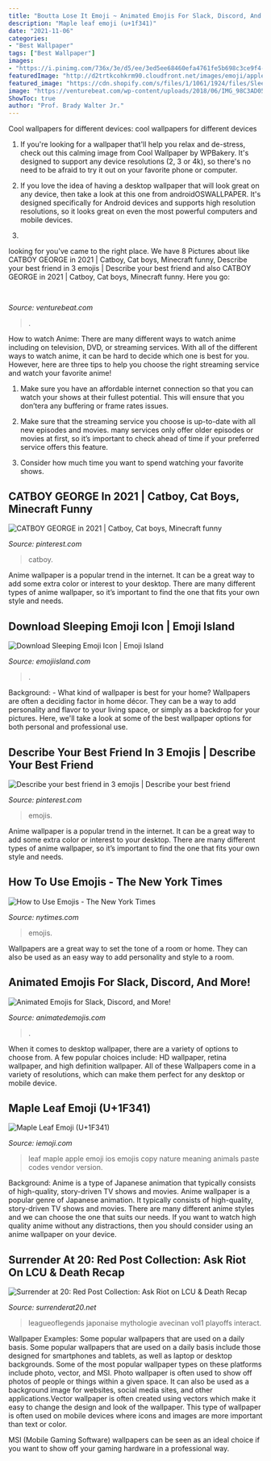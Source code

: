 ```yaml
---
title: "Boutta Lose It Emoji ~ Animated Emojis For Slack, Discord, And More!"
description: "Maple leaf emoji (u+1f341)"
date: "2021-11-06"
categories:
- "Best Wallpaper"
tags: ["Best Wallpaper"]
images:
- "https://i.pinimg.com/736x/3e/d5/ee/3ed5ee68460efa4761fe5b698c3ce9f4--describe-your-best-friend-emojis.jpg"
featuredImage: "http://d2trtkcohkrm90.cloudfront.net/images/emoji/apple/ios-10/256/maple-leaf.png"
featured_image: "https://cdn.shopify.com/s/files/1/1061/1924/files/Sleeping_Emoji.png?9898922749706957214"
image: "https://venturebeat.com/wp-content/uploads/2018/06/IMG_98C3AD05E0DA-1.jpeg"
ShowToc: true
author: "Prof. Brady Walter Jr."
---
```



Cool wallpapers for different devices:
cool wallpapers for different devices 

1. If you're looking for a wallpaper that'll help you relax and de-stress, check out this calming image from Cool Wallpaper by WPBakery. It's designed to support any device resolutions (2, 3 or 4k), so there's no need to be afraid to try it out on your favorite phone or computer.

2. If you love the idea of having a desktop wallpaper that will look great on any device, then take a look at this one from androidOSWALLPAPER. It's designed specifically for Android devices and supports high resolution resolutions, so it looks great on even the most powerful computers and mobile devices.

3.

	

		
looking for  you've came to the right place. We have 8 Pictures about  like CATBOY GEORGE in 2021 | Catboy, Cat boys, Minecraft funny, Describe your best friend in 3 emojis | Describe your best friend and also CATBOY GEORGE in 2021 | Catboy, Cat boys, Minecraft funny. Here you go:
		
    
## 

<img loading=lazy src="https://venturebeat.com/wp-content/uploads/2018/06/IMG_98C3AD05E0DA-1.jpeg" onerror="this.onerror=null;this.src='https://tse4.mm.bing.net/th?id=OIP.VS5yUguWxN_5N6dfWrxoywHaQC&amp;pid=15.1';" alt="">

_Source: venturebeat.com_

>. 

	

How to watch Anime: There are many different ways to watch anime including on television, DVD, or streaming services.
With all of the different ways to watch anime, it can be hard to decide which one is best for you. However, here are three tips to help you choose the right streaming service and watch your favorite anime!
1. Make sure you have an affordable internet connection so that you can watch your shows at their fullest potential. This will ensure that you don’tera any buffering or frame rates issues.

2. Make sure that the streaming service you choose is up-to-date with all new episodes and movies. many services only offer older episodes or movies at first, so it’s important to check ahead of time if your preferred service offers this feature.

3. Consider how much time you want to spend watching your favorite shows.

    
## CATBOY GEORGE In 2021 | Catboy, Cat Boys, Minecraft Funny

<img loading=lazy src="https://i.pinimg.com/736x/bb/3d/83/bb3d83192cb72cfbc214fffb7bf5bce1.jpg" onerror="this.onerror=null;this.src='https://tse2.mm.bing.net/th?id=OIP.5zieh6cDvKrxDGYJK3MNiQHaHZ&amp;pid=15.1';" alt="CATBOY GEORGE in 2021 | Catboy, Cat boys, Minecraft funny">

_Source: pinterest.com_

>catboy. 

	

Anime wallpaper is a popular trend in the internet. It can be a great way to add some extra color or interest to your desktop. There are many different types of anime wallpaper, so it’s important to find the one that fits your own style and needs.

    
## Download Sleeping Emoji Icon | Emoji Island

<img loading=lazy src="https://cdn.shopify.com/s/files/1/1061/1924/files/Sleeping_Emoji.png?9898922749706957214" onerror="this.onerror=null;this.src='https://tse3.mm.bing.net/th?id=OIP.orzqLgScFjWNWze6EwEPZQHaHa&amp;pid=15.1';" alt="Download Sleeping Emoji Icon | Emoji Island">

_Source: emojiisland.com_

>. 

	

Background: - What kind of wallpaper is best for your home?
Wallpapers are often a deciding factor in home décor. They can be a way to add personality and flavor to your living space, or simply as a backdrop for your pictures. Here, we'll take a look at some of the best wallpaper options for both personal and professional use.

    
## Describe Your Best Friend In 3 Emojis | Describe Your Best Friend

<img loading=lazy src="https://i.pinimg.com/736x/3e/d5/ee/3ed5ee68460efa4761fe5b698c3ce9f4--describe-your-best-friend-emojis.jpg" onerror="this.onerror=null;this.src='https://tse2.mm.bing.net/th?id=OIP.Phzpxk2QACtL0mSDDsWR9AHaKp&amp;pid=15.1';" alt="Describe your best friend in 3 emojis | Describe your best friend">

_Source: pinterest.com_

>emojis. 

	

Anime wallpaper is a popular trend in the internet. It can be a great way to add some extra color or interest to your desktop. There are many different types of anime wallpaper, so it’s important to find the one that fits your own style and needs.

    
## How To Use Emojis - The New York Times

<img loading=lazy src="https://static01.nyt.com/images/2019/03/24/magazine/24Mag-Tip-1/24Mag-Tip-1-videoSixteenByNineJumbo1600.jpg" onerror="this.onerror=null;this.src='https://tse1.mm.bing.net/th?id=OIP.K-AIl6or9kZ-c5gUi9WiegHaEK&amp;pid=15.1';" alt="How to Use Emojis - The New York Times">

_Source: nytimes.com_

>emojis. 

	

Wallpapers are a great way to set the tone of a room or home. They can also be used as an easy way to add personality and style to a room.

    
## Animated Emojis For Slack, Discord, And More!

<img loading=lazy src="https://meritt-gifs.s3-us-west-1.amazonaws.com/reaction/ping-999.gif" onerror="this.onerror=null;this.src='https://tse4.mm.bing.net/th?id=OIP.ZARvfmtz39ILdYhTfKNEPgHaHa&amp;pid=15.1';" alt="Animated Emojis for Slack, Discord, and More!">

_Source: animatedemojis.com_

>. 

	

When it comes to desktop wallpaper, there are a variety of options to choose from. A few popular choices include: HD wallpaper, retina wallpaper, and high definition wallpaper. All of these Wallpapers come in a variety of resolutions, which can make them perfect for any desktop or mobile device. 

    
## Maple Leaf Emoji (U+1F341)

<img loading=lazy src="http://d2trtkcohkrm90.cloudfront.net/images/emoji/apple/ios-10/256/maple-leaf.png" onerror="this.onerror=null;this.src='https://tse3.mm.bing.net/th?id=OIP.vUvZhYbcmb9Y2stSZd4ajAD6D6&amp;pid=15.1';" alt="Maple Leaf Emoji (U+1F341)">

_Source: iemoji.com_

>leaf maple apple emoji ios emojis copy nature meaning animals paste codes vendor version. 

	

Background: Anime is a type of Japanese animation that typically consists of high-quality, story-driven TV shows and movies.
Anime wallpaper is a popular genre of Japanese animation. It typically consists of high-quality, story-driven TV shows and movies. There are many different anime styles and we can choose the one that suits our needs. If you want to watch high quality anime without any distractions, then you should consider using an anime wallpaper on your device.

    
## Surrender At 20: Red Post Collection: Ask Riot On LCU &amp; Death Recap

<img loading=lazy src="https://3.bp.blogspot.com/-423PfygiuMQ/WBSLdG4imZI/AAAAAAAAXDw/O2BXHW1GBTYZnVFvIlJACuPiVyHJbDxyACLcB/s1600/8.gif" onerror="this.onerror=null;this.src='https://tse4.mm.bing.net/th?id=OIP.dvnRLnoI29sbT3ilM_rYvAHaHa&amp;pid=15.1';" alt="Surrender at 20: Red Post Collection: Ask Riot on LCU &amp; Death Recap">

_Source: surrenderat20.net_

>leagueoflegends japonaise mythologie avecinan vol1 playoffs interact. 

	

Wallpaper Examples: Some popular wallpapers that are used on a daily basis.
Some popular wallpapers that are used on a daily basis include those designed for smartphones and tablets, as well as laptop or desktop backgrounds. Some of the most popular wallpaper types on these platforms include photo, vector, and MSI. 
Photo wallpaper is often used to show off photos of people or things within a given space. It can also be used as a background image for websites, social media sites, and other applications.Vector wallpaper is often created using vectors which make it easy to change the design and look of the wallpaper. This type of wallpaper is often used on mobile devices where icons and images are more important than text or color. 

MSI (Mobile Gaming Software) wallpapers can be seen as an ideal choice if you want to show off your gaming hardware in a professional way.


